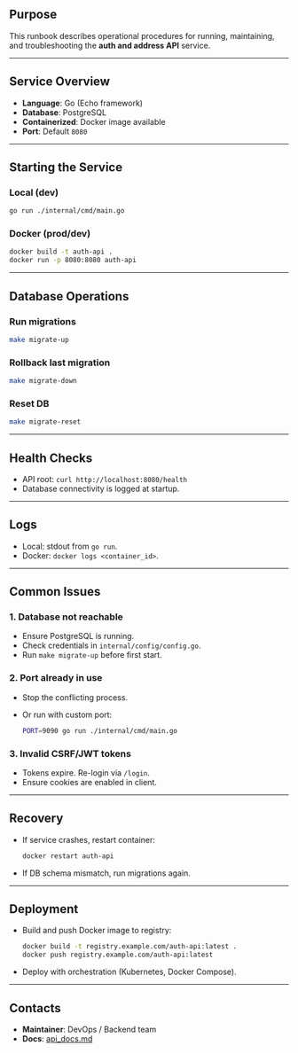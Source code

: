 ## Purpose

This runbook describes operational procedures for running, maintaining, and troubleshooting the **auth and address API** service.

---

## Service Overview

* **Language**: Go (Echo framework)
* **Database**: PostgreSQL
* **Containerized**: Docker image available
* **Port**: Default `8080`

---

## Starting the Service

### Local (dev)

```bash
go run ./internal/cmd/main.go
```

### Docker (prod/dev)

```bash
docker build -t auth-api .
docker run -p 8080:8080 auth-api
```

---

## Database Operations

### Run migrations

```bash
make migrate-up
```

### Rollback last migration

```bash
make migrate-down
```

### Reset DB

```bash
make migrate-reset
```

---

## Health Checks

* API root: `curl http://localhost:8080/health`
* Database connectivity is logged at startup.

---

## Logs

* Local: stdout from `go run`.
* Docker: `docker logs <container_id>`.

---

## Common Issues

### 1. Database not reachable

* Ensure PostgreSQL is running.
* Check credentials in `internal/config/config.go`.
* Run `make migrate-up` before first start.

### 2. Port already in use

* Stop the conflicting process.
* Or run with custom port:

  ```bash
  PORT=9090 go run ./internal/cmd/main.go
  ```

### 3. Invalid CSRF/JWT tokens

* Tokens expire. Re-login via `/login`.
* Ensure cookies are enabled in client.

---

## Recovery

* If service crashes, restart container:

  ```bash
  docker restart auth-api
  ```
* If DB schema mismatch, run migrations again.

---

## Deployment

* Build and push Docker image to registry:

  ```bash
  docker build -t registry.example.com/auth-api:latest .
  docker push registry.example.com/auth-api:latest
  ```
* Deploy with orchestration (Kubernetes, Docker Compose).

---

## Contacts

* **Maintainer**: DevOps / Backend team
* **Docs**: [api_docs.md](./api_docs.md)
